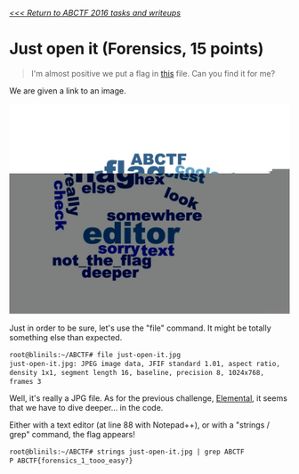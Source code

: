 _[<<< Return to ABCTF 2016 tasks and writeups](/2016-abctf)_
# Just open it (Forensics, 15 points)

>I'm almost positive we put a flag in [this](https://mega.nz/#!q8FBHAqD!D2-GX_5pi5rb1cfjNGTV-NDWTahZiJlFfDl5PlUY8z8) file.
Can you find it for me?

We are given a link to an image.

![Find the flag in this image](just-open-it.jpg)

Just in order to be sure, let's use the "file" command. It might be totally something else than expected.

```console
root@blinils:~/ABCTF# file just-open-it.jpg
just-open-it.jpg: JPEG image data, JFIF standard 1.01, aspect ratio,
density 1x1, segment length 16, baseline, precision 8, 1024x768, frames 3
```
 
Well, it's really a JPG file. As for the previous challenge,
[Elemental](/2016-abctf/challenges/elemental-10), it seems that we have to dive deeper... in the code.

Either with a text editor (at line 88 with Notepad++), or with a "strings / grep" command, the flag appears!

```console
root@blinils:~/ABCTF# strings just-open-it.jpg | grep ABCTF
P ABCTF{forensics_1_tooo_easy?}
```

